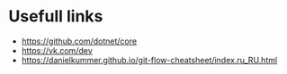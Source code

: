 # Usefull links

* https://github.com/dotnet/core
* https://vk.com/dev
* https://danielkummer.github.io/git-flow-cheatsheet/index.ru_RU.html

